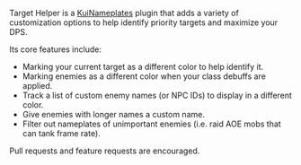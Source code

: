 Target Helper is a [KuiNameplates](https://www.curseforge.com/wow/addons/kuinameplates "KuiNameplates") plugin that adds a variety of customization options to help identify priority targets and maximize your DPS.

Its core features include:
- Marking your current target as a different color to help identify it.
- Marking enemies as a different color when your class debuffs are applied.
- Track a list of custom enemy names (or NPC IDs) to display in a different color.
- Give enemies with longer names a custom name.
- Filter out nameplates of unimportant enemies (i.e. raid AOE mobs that can tank frame rate).

Pull requests and feature requests are encouraged.
